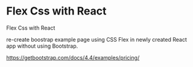 # Flex Css with React

Flex Css with React

re-create boostrap example page using CSS Flex in newly created React app without using Bootstrap.

https://getbootstrap.com/docs/4.4/examples/pricing/